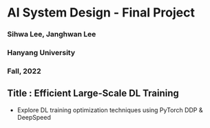 # AI System Design - Final Project
### Sihwa Lee, Janghwan Lee
### Hanyang University
### Fall, 2022
## Title : Efficient Large-Scale DL Training
- Explore DL training optimization techniques using PyTorch DDP & DeepSpeed

